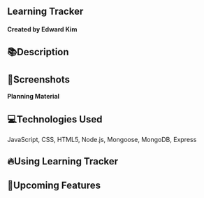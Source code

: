 ## Learning Tracker
#### Created by Edward Kim

## 📚Description

## 📸Screenshots


**Planning Material**



## 💻Technologies Used
JavaScript, CSS, HTML5, Node.js, Mongoose, MongoDB, Express

## 🔥Using Learning Tracker

## 🎉Upcoming Features
